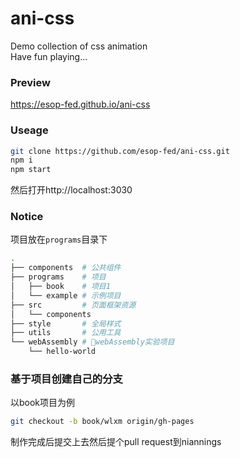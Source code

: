 # ani-css
Demo collection of css animation  
Have fun playing...

### Preview

https://esop-fed.github.io/ani-css

### Useage

```bash
git clone https://github.com/esop-fed/ani-css.git
npm i
npm start
```
然后打开http://localhost:3030

### Notice
项目放在```programs```目录下

```bash
.
├── components  # 公共组件
├── programs    # 项目
│   ├── book    # 项目1
│   └── example # 示例项目
├── src         # 页面框架资源
│   └── components
├── style       # 全局样式
├── utils       # 公用工具
└── webAssembly # 🧪webAssembly实验项目
    └── hello-world
```

### 基于项目创建自己的分支

以book项目为例

```bash
git checkout -b book/wlxm origin/gh-pages
```

制作完成后提交上去然后提个pull request到niannings